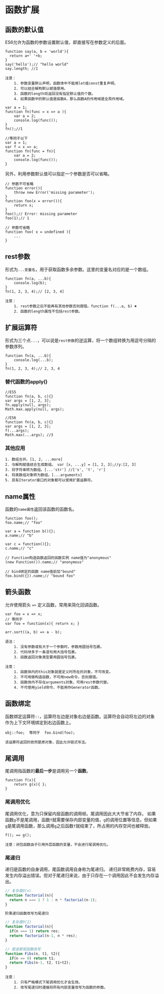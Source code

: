 ﻿# 函数扩展

## 函数的默认值

ES6允许为函数的参数设置默认值，即直接写在参数定义的后面。
```
function say(a, b = 'world'){ 
  return a+' '+b; 
}
say('hello');// "hello world"
say.length; //1
```
    注意：
        1. 参数变量默认声明，函数体中不能用let或const重复声明。
        2. 可以结合解构默认赋值使用。
        3. 函数的length将返回没有指定默认值的个数。
        4. 如果函数中的默认值是函数A，那么函数A的作用域是全局作用域。
```
var a = 1;
function fn(func = x => a ){
    var a = 2;
    console.log(func());
}
fn();//1

//等同于以下
var a = 1;
var f = x => a;
function fn(func = fn){
    var a = 2;
    console.log(func());
}
```
另外，利用参数默认值可以指定一个参数是否可以省略。
```
// 参数不可省略
function error(){
    throw new Error('missing parameter');
}
function foo(x = error()){
    return x;
}
foo();// Error: missing parameter
foo(1);// 1

// 参数可省略
function foo( x = undefined ){
    ...
}
```
## rest参数
形式为`...变量名`，用于获取函数多余参数。这里的变量名对应的是一个数组。
```
function fn(a, ...b){
	console.log(b);
}
fn(1, 2, 3, 4);// [2, 3, 4]
```
    注意：
        1. rest参数之后不能再有其他参数否则报错。function f(...a, b) ✖
        2. 函数的length属性不包括rest参数。

## 扩展运算符
形式为三个点`...`，可以说是`rest参数`的逆运算，将一个数组转换为用逗号分隔的参数序列。
```
function fn(a, ...b){
	console.log(...b);
}
fn(1, 2, 3, 4);// 2, 3, 4
```
### 替代函数的apply()
```
//ES5
function fn(a, b, c){}
var args = [1, 2, 3];
fn.apply(null, args);
Math.max.apply(null, args);

//ES6
function fn(a, b, c){}
var args = [1, 2, 3];
f(...args);
Math.max(...args); //3
```
### 其他应用
    1. 数组合并。[1, 2, ...more]
    2. 与解构赋值结合生成数组。 var [x, ...y] = [1, 2, 3];//y:[2, 3]
    3. 将字符串转为数组。[...'str'] //['s', 't', 'r']
    4. 将类数组对象转为数组。[...arguments]
    5. 具有Iterator接口的对象都可以使用扩展运算符。
    
## name属性
函数的`name属性`返回该函数的函数名。
```
function foo();
foo.name;// "foo"

var a = function b(){};
a.name;// "b"

var c = function(){};
c.name;// "c"

// Function构造函数返回的函数实例 name值为"anonymous"
(new Function()).name;// "anonymous"

// bind绑定的函数 name值前加"bound"
foo.bind({}).name;// "bound foo"
```
## 箭头函数
允许使用箭头 `=>` 定义函数，常用来简化回调函数。
```
var foo = x => x;
// 等同于
var foo = function(x){ return x; }

arr.sort((a, b) => a - b);
```
    语法：
        1. 没有参数或有大于一个参数时，参数用圆括号包裹。
        2. 代码块多于一条语句用大括号包裹。
        3. 函数返回对象类型要用圆括号包裹。
    
    注意：
        1. 函数体内的this对象就是定义时所在的对象，不可改变。
        2. 不可用做构造函数，不可用new命令，否则报错。
        3. 函数体内不存在arguments对象，可用rest参数代替。
        4. 不可使用yield命令，不能用作Generator函数。
    
## 函数绑定
函数绑定运算符`::`，运算符左边是对象右边是函数。运算符会自动将左边的对象作为上下文环境绑定到右边函数上。
```
obj::foo;  等同于  foo.bind(foo); 
```
    该运算符返回的依然是原对象，因此允许链式写法。
## 尾调用
尾调用指函数的**最后一步**是调用另一个**函数**。
```
function f(x){
    return g(x){ };
}
```
### 尾调用优化
尾调用优化，意为只保留内层函数的调用帧。尾调用因此大大节省了内存。
如果函数`g`不是尾调用，函数`f`就需要保存内部变量的值，`g`的调用位置等信息。但如果`g`是尾调用函数，那么调用`g`之后函数`f`就结束了，所占用的内存空间也被释放。
```
f(); == g();
```
    注意：闭包函数由于引用外层函数的变量，不会进行尾调用优化。
### 尾递归
递归是函数的自身调用，尾函数调用自身称为尾递归。
递归非常耗费内存，容易发生内存溢出错误。但对于尾递归来说，由于只存在一个调用因此不会发生内存溢出。
```javascript
// 复杂度O(n)
function factorial(n){
  return n === 1 ? 1 : n * factorial(n-1);
}

阶乘递归函数改写为尾递归

// 复杂度O(1)
function factorial(n){
  if(n === 1) return res;
  return factorial(n-1, n * res);
}

// 斐波那契函数改写
function Fibs(n, t1, t2){
  if(n == 0) return t1;
  return Fibs(n-1, t2, t1+t2);
}
```
    注意：
        1. 只有严格模式下尾调用优化才会生效。
        2. 改写尾递归时遵循将所有内部变量改写为函数的参数。